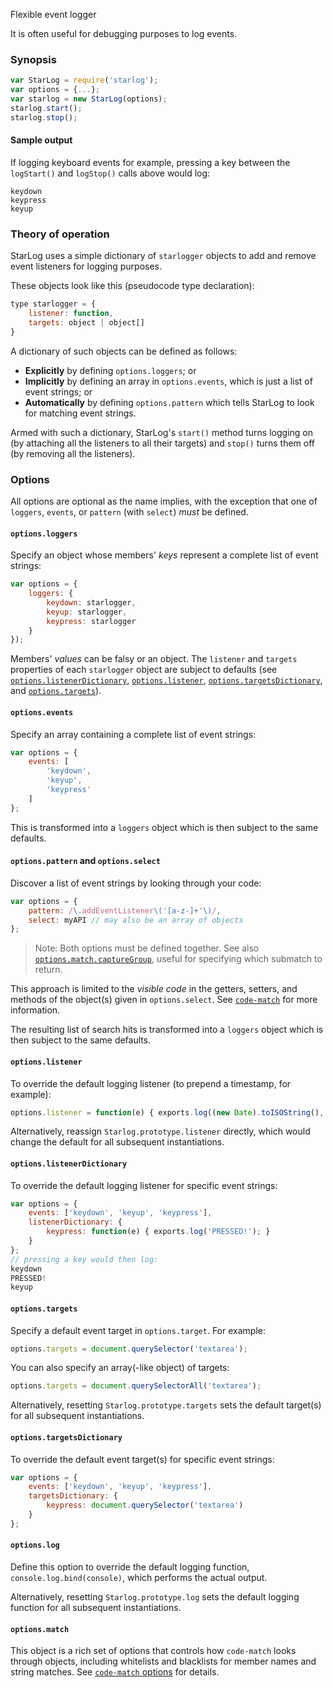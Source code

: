 Flexible event logger

It is often useful for debugging purposes to log events.

### Synopsis

```js
var StarLog = require('starlog');
var options = {...};
var starlog = new StarLog(options);
starlog.start();
starlog.stop();
```

#### Sample output
If logging keyboard events for example, pressing a key between the `logStart()` and `logStop()` calls above would log:
```
keydown
keypress
keyup
```

### Theory of operation

StarLog uses a simple dictionary of `starlogger` objects to add and remove event listeners for logging purposes.

These objects look like this (pseudocode type declaration):
```js
type starlogger = {
    listener: function,
    targets: object | object[]
}
```

A dictionary of such objects can be defined as follows:
* **Explicitly** by defining `options.loggers`; or
* **Implicitly** by defining an array in `options.events`, which is just a list of event strings; or
* **Automatically** by defining `options.pattern` which tells StarLog to look for matching event strings.

Armed with such a dictionary, StarLog's `start()` method turns logging on (by attaching all the
listeners to all their targets) and `stop()` turns them off (by removing all the listeners).

### Options

All options are optional as the name implies, with the exception that one of
`loggers`, `events`, or `pattern` (with `select`) _must_ be defined.

#### `options.loggers`

Specify an object whose members' _keys_ represent a complete list of event strings:
```js
var options = {
    loggers: {
        keydown: starlogger,
        keyup: starlogger,
        keypress: starlogger
    }
});
```
Members' _values_ can be falsy or an object. The `listener` and `targets` properties of each `starlogger` object are subject to defaults
(see [`options.listenerDictionary`](#optionslistenerdictionary), [`options.listener`](#optionslistener),
[`options.targetsDictionary`](#optionstargetsdictionary), and [`options.targets`](#optionstargets)).

#### `options.events`

Specify an array containing a complete list of event strings:
```js
var options = {
    events: [
        'keydown',
        'keyup',
        'keypress'
    ]
};
```
This is transformed into a `loggers` object which is then subject to the same defaults.

#### `options.pattern` and `options.select`

Discover a list of event strings by looking through your code:
```js
var options = {
    pattern: /\.addEventListener\('[a-z-]+'\)/,
    select: myAPI // may also be an array of objects
};
```
> Note: Both options must be defined together.
> See also [`options.match.captureGroup`](https://github.com/joneit/code-match/blob/master/README.md#optionscapturegroup),
> useful for specifying which submatch to return.

This approach is limited to the _visible code_ in the getters, setters, and methods of the object(s) given in `options.select`.
See [`code-match`](https://github.com/joneit/code-match) for more information.

The resulting list of search hits is transformed into a `loggers` object which is then subject to the same defaults.

#### `options.listener`

To override the default logging listener (to prepend a timestamp, for example):
```js
options.listener = function(e) { exports.log((new Date).toISOString(), e.type);
```

Alternatively, reassign `Starlog.prototype.listener` directly, which would change the default for all subsequent instantiations.

#### `options.listenerDictionary`

To override the default logging listener for specific event strings:
```js
var options = {
    events: ['keydown', 'keyup', 'keypress'],
    listenerDictionary: {
        keypress: function(e) { exports.log('PRESSED!'); }
    }
};
// pressing a key would then log:
keydown
PRESSED!
keyup
```

#### `options.targets`

Specify a default event target in `options.target`. For example:
```js
options.targets = document.querySelector('textarea');
```
You can also specify an array(-like object) of targets:
```js
options.targets = document.querySelectorAll('textarea');
```

Alternatively, resetting `Starlog.prototype.targets` sets the default target(s) for all subsequent instantiations.

#### `options.targetsDictionary`

To override the default event target(s) for specific event strings:
```js
var options = {
    events: ['keydown', 'keyup', 'keypress'],
    targetsDictionary: {
        keypress: document.querySelector('textarea')
    }
};
```

#### `options.log`

Define this option to override the default logging function, `console.log.bind(console)`, which performs the actual output.

Alternatively, resetting `Starlog.prototype.log` sets the default logging function for all subsequent instantiations.

#### `options.match`
This object is a rich set of options that controls how `code-match` looks through objects,
including whitelists and blacklists for member names and string matches.
See [`code-match` options](https://github.com/joneit/code-match/blob/master/README.md#options) for details.
